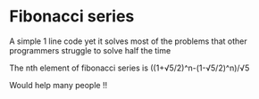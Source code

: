 # Fibonacci series
A simple 1 line code yet it solves most of the problems that other programmers struggle to solve half the time

The nth element of fibonacci series is ((1+√5/2)^n-(1-√5/2)^n)/√5

Would help many people !!